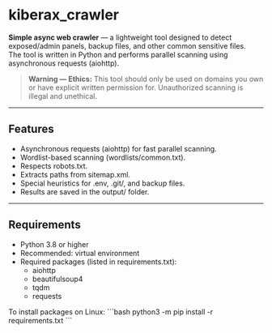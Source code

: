 # kiberax_crawler

**Simple async web crawler** — a lightweight tool designed to detect exposed/admin panels, backup files, and other common sensitive files.  
The tool is written in Python and performs parallel scanning using asynchronous requests (aiohttp).

> **Warning — Ethics:** This tool should only be used on domains you own or have explicit written permission for. Unauthorized scanning is illegal and unethical.

---

## Features

- Asynchronous requests (aiohttp) for fast parallel scanning.
- Wordlist-based scanning (wordlists/common.txt).
- Respects robots.txt.
- Extracts paths from sitemap.xml.
- Special heuristics for .env, .git/, and backup files.
- Results are saved in the output/ folder.

---

## Requirements

- Python 3.8 or higher
- Recommended: virtual environment
- Required packages (listed in requirements.txt):
  - aiohttp
  - beautifulsoup4
  - tqdm
  - requests

To install packages on Linux:
\`\`\`bash
python3 -m pip install -r requirements.txt
\`\`\`
